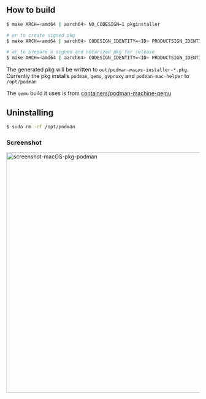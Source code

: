 ## How to build

```sh
$ make ARCH=<amd64 | aarch64> NO_CODESIGN=1 pkginstaller

# or to create signed pkg
$ make ARCH=<amd64 | aarch64> CODESIGN_IDENTITY=<ID> PRODUCTSIGN_IDENTITY=<ID> pkginstaller

# or to prepare a signed and notarized pkg for release
$ make ARCH=<amd64 | aarch64> CODESIGN_IDENTITY=<ID> PRODUCTSIGN_IDENTITY=<ID> NOTARIZE_USERNAME=<appleID> NOTARIZE_PASSWORD=<appleID-password> NOTARIZE_TEAM=<team-id> notarize
```

The generated pkg will be written to `out/podman-macos-installer-*.pkg`.
Currently the pkg installs `podman`, `qemu`, `gvproxy` and `podman-mac-helper` to `/opt/podman`

The `qemu` build it uses is from [containers/podman-machine-qemu](https://github.com/containers/podman-machine-qemu)

## Uninstalling

```sh
$ sudo rm -rf /opt/podman
```

### Screenshot
<img width="626" alt="screenshot-macOS-pkg-podman" src="https://user-images.githubusercontent.com/8885742/157380992-2e3b1573-34a0-4aa0-bdc1-a85f4792a1d2.png">
